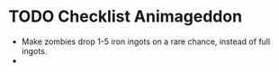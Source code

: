 # TODO Checklist Animageddon

+ Make zombies drop 1-5 iron ingots on a rare chance, instead of full ingots.
+ 